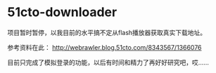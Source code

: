 51cto-downloader
================

项目暂时暂停，以我目前的水平搞不定从flash播放器获取真实下载地址。

参考资料在此： http://webrawler.blog.51cto.com/8343567/1366076

目前只完成了模拟登录的功能，以后有时间和精力了再好好研究吧，哎……
